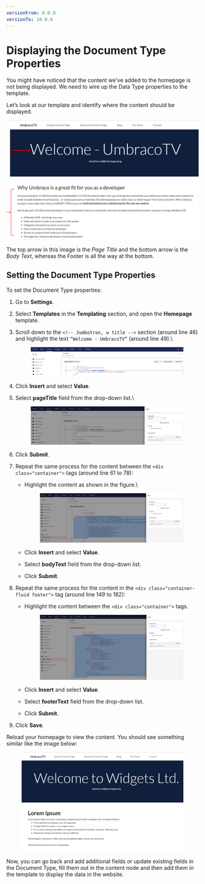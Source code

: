 ```yaml
---
versionFrom: 9.0.0
versionTo: 10.0.0
---
```


# Displaying the Document Type Properties

You might have noticed that the content we've added to the homepage is not being displayed. We need to wire up the Data Type properties to the template.

Let’s look at our template and identify where the content should be displayed.

![Where our Data Properties Content Should be Output](../../../../11/umbraco-cms/tutorials/creating-a-basic-website/images/figure-17-where-our-data-fields-go-v8.png)

The top arrow in this image is the _Page Title_ and the bottom arrow is the _Body Text_, whereas the Footer is all the way at the bottom.

## Setting the Document Type Properties

To set the Document Type properties:

1. Go to **Settings**.
2. Select **Templates** in the **Templating** section, and open the **Homepage** template.
3.  Scroll down to the `<!-- Jumbotron, w title -->` section (around line 46) and highlight the text `“Welcome - UmbracoTV”` (around line 49).\


    <figure><img src="images/figure-18-replace-hardcoded-text-with-umbraco-page-field-v9 (1) (1) (2).png" alt=""><figcaption></figcaption></figure>
4. Click **Insert** and select **Value**.
5.  Select **pageTitle** field from the drop-down list.\


    <figure><img src="../../../../11/umbraco-cms/tutorials/creating-a-basic-website/images/figure-19-umbraco-page-field-v9.png" alt=""><figcaption></figcaption></figure>
6. Click **Submit**.
7. Repeat the same process for the content between the `<div class="container">` tags (around line 61 to 78):
   *   Highlight the content as shown in the figure.\


       <figure><img src="../../../../11/umbraco-cms/tutorials/creating-a-basic-website/images/figure-20-replace-bodytext-with-page-field-v9.png" alt=""><figcaption></figcaption></figure>
   * Click **Insert** and select **Value**.
   * Select **bodyText** field from the drop-down list.
   * Click **Submit**.
8. Repeat the same process for the content in the `<div class="container-fluid footer">` tag (around line 149 to 182):
   *   Highlight the content between the `<div class="container">` tags.

       <figure><img src="../../../../11/umbraco-cms/tutorials/creating-a-basic-website/images/figure-21-footer-text-v9.png" alt=""><figcaption></figcaption></figure>
   * Click **Insert** and select **Value**.
   * Select **footerText** field from the drop-down list.
   * Click **Submit**.
9. Click **Save**.

Reload your homepage to view the content. You should see something similar like the image below:

<figure><img src="../../../../11/umbraco-cms/tutorials/creating-a-basic-website/images/figure-22-displaying-document-type-properties.png" alt=""><figcaption></figcaption></figure>

Now, you can go back and add additional fields or update existing fields in the Document Type, fill them out in the content node and then add them in the template to display the data in the website.
